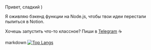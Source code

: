 Привет, сладкий )


Я оживляю бэкенд функции на Node.js, чтобы твои идеи перестали пылиться в Notion.

Хочешь запустить что-то классное? Пиши в [Telegram](https://t.me/Ward009) ☕


markdown
[![Top Langs](https://github-readme-stats.vercel.app/api/top-langs/?username=anuraghazra&layout=compact)](https://github.com/hunterward99/github-readme-stats)

